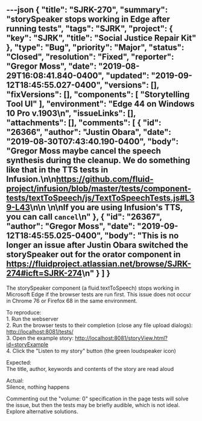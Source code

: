 ---json
{
  "title": "SJRK-270",
  "summary": "storySpeaker stops working in Edge after running tests",
  "tags": "SJRK",
  "project": {
    "key": "SJRK",
    "title": "Social Justice Repair Kit"
  },
  "type": "Bug",
  "priority": "Major",
  "status": "Closed",
  "resolution": "Fixed",
  "reporter": "Gregor Moss",
  "date": "2019-08-29T16:08:41.840-0400",
  "updated": "2019-09-12T18:45:55.027-0400",
  "versions": [],
  "fixVersions": [],
  "components": [
    "Storytelling Tool UI"
  ],
  "environment": "Edge 44 on Windows 10 Pro v.1903\n",
  "issueLinks": [],
  "attachments": [],
  "comments": [
    {
      "id": "26366",
      "author": "Justin Obara",
      "date": "2019-08-30T07:43:40.190-0400",
      "body": "Gregor Moss maybe cancel the speech synthesis during the cleanup. We do something like that in the TTS tests in Infusion.\n\n<https://github.com/fluid-project/infusion/blob/master/tests/component-tests/textToSpeech/js/TextToSpeechTests.js#L39-L43>\n\n \n\nIf you are using Infusion's TTS, you can call `cancel`\n"
    },
    {
      "id": "26367",
      "author": "Gregor Moss",
      "date": "2019-09-12T18:45:55.025-0400",
      "body": "This is no longer an issue after Justin Obara switched the storySpeaker out for the orator component in <https://fluidproject.atlassian.net/browse/SJRK-274#icft=SJRK-274>\n"
    }
  ]
}
---
The storySpeaker component (a fluid.textToSpeech) stops working in Microsoft Edge if the browser tests are run first. This issue does not occur in Chrome 76 or Firefox 68 in the same environment.

To reproduce:\
1\. Run the webserver\
2\. Run the browser tests to their completion (close any file upload dialogs): <http://localhost:8081/tests/>\
3\. Open the example story: <http://localhost:8081/storyView.html?id=storyExample>\
4\. Click the "Listen to my story" button (the green loudspeaker icon)

Expected:\
The title, author, keywords and contents of the story are read aloud

Actual:\
Silence, nothing happens

Commenting out the "volume: 0" specification in the page tests will solve the issue, but then the tests may be briefly audible, which is not ideal. Explore alternative solutions.

        